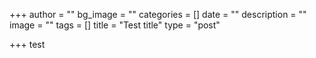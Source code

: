 +++
author = ""
bg_image = ""
categories = []
date = ""
description = ""
image = ""
tags = []
title = "Test title"
type = "post"

+++
test